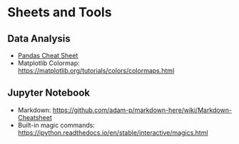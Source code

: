# Sheets and Tools

## Data Analysis
- [Pandas Cheat Sheet](https://pandas.pydata.org/Pandas_Cheat_Sheet.pdf)
- Matplotlib Colormap: https://matplotlib.org/tutorials/colors/colormaps.html


## Jupyter Notebook
- Markdown: https://github.com/adam-p/markdown-here/wiki/Markdown-Cheatsheet
- Built-in magic commands: https://ipython.readthedocs.io/en/stable/interactive/magics.html
